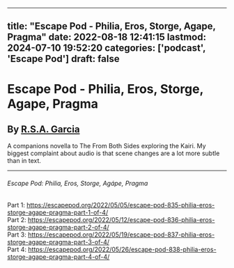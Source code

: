 
---
title: "Escape Pod - Philia, Eros, Storge, Agape, Pragma"
date: 2022-08-18 12:41:15
lastmod: 2024-07-10 19:52:20
categories: ['podcast', 'Escape Pod']
draft: false
---


# Escape Pod - Philia, Eros, Storge, Agape, Pragma
## By [R.S.A. Garcia](https://escapepod.org/people/r-s-a-garcia/)

A companions novella to The From Both Sides exploring the Kairi. My biggest complaint about audio is that scene changes are a lot more subtle than in text.

- - -
###### Escape Pod: Philia, Eros, Storge, Agápe, Pragma

Part 1: https://escapepod.org/2022/05/05/escape-pod-835-philia-eros-storge-agape-pragma-part-1-of-4/  
Part 2: https://escapepod.org/2022/05/12/escape-pod-836-philia-eros-storge-agape-pragma-part-2-of-4/  
Part 3: https://escapepod.org/2022/05/19/escape-pod-837-philia-eros-storge-agape-pragma-part-3-of-4/  
Part 4: https://escapepod.org/2022/05/26/escape-pod-838-philia-eros-storge-agape-pragma-part-4-of-4/

<!-- #public #podcast #Escape Pod# -->

<!-- {BearID:1B68E4D0-DE09-4BC2-A104-181611F3E7A2-749-000000A5F9C2D2E1} -->
